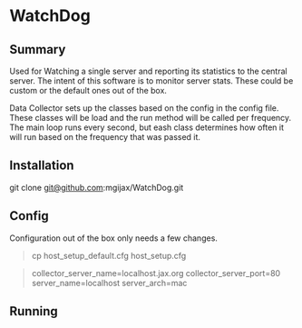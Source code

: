 # WatchDog

## Summary
Used for Watching a single server and reporting its statistics to the central server. The intent of this software is to monitor server stats. These could be custom or the default ones out of the box.

Data Collector sets up the classes based on the config in the config file. These classes will be load and the run method will be called per frequency. The main loop runs every second, but eash class determines how often it will run based on the frequency that was passed it.

## Installation

git clone git@github.com:mgijax/WatchDog.git

## Config

Configuration out of the box only needs a few changes.

>cp host_setup_default.cfg host_setup.cfg

> collector_server_name=localhost.jax.org
> collector_server_port=80
> server_name=localhost
> server_arch=mac


## Running

